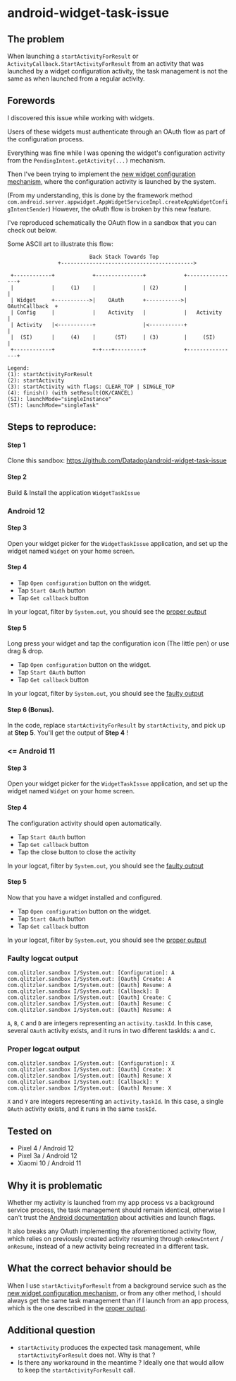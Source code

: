 # android-widget-task-issue

## The problem

When launching a `startActivityForResult` or `ActivityCallback.StartActivityForResult` from an activity that was launched by a widget configuration activity, the task management is not the same as when launched from a regular activity.

## Forewords

I discovered this issue while working with widgets.

Users of these widgets must authenticate through an OAuth flow as part of the configuration process.

Everything was fine while I was opening the widget's configuration activity from the `PendingIntent.getActivity(...)` mechanism.

Then I've been trying to implement the [new widget configuration mechanism](https://developer.android.com/guide/topics/appwidgets/configuration), where the configuration activity is launched by the system.

(From my understanding, this is done by the framework method `com.android.server.appwidget.AppWidgetServiceImpl.createAppWidgetConfigIntentSender`)
However, the oAuth flow is broken by this new feature.

I've reproduced schematically the OAuth flow in a sandbox that you can check out below.

Some ASCII art to illustrate this flow:

```
                          Back Stack Towards Top
                +------------------------------------------>

 +------------+            +---------------+            +----------------+     
 |            |     (1)    |               | (2)        |                | 
 | Widget     +----------->|    OAuth      +----------->| OAuthCallback  +
 | Config     |            |    Activity   |            |   Activity     |
 | Activity   |<-----------+               |<-----------+                |
 |  (SI)      |     (4)    |      (ST)     | (3)        |     (SI)       | 
 +------------+            +-+---+---------+            +----------------+

Legend:
(1): startActivityForResult
(2): startActivity
(3): startActivity with flags: CLEAR_TOP | SINGLE_TOP
(4): finish() (with setResult(OK/CANCEL)
(SI): launchMode="singleInstance"
(ST): launchMode="singleTask"
```

## Steps to reproduce:

#### Step 1
Clone this sandbox: https://github.com/Datadog/android-widget-task-issue

#### Step 2
Build & Install the application `WidgetTaskIssue`

### Android 12

#### Step 3
Open your widget picker for the `WidgetTaskIssue` application, and set up the widget named `Widget` on your home screen.

#### Step 4 
  - Tap `Open configuration` button on the widget.
  - Tap `Start OAuth` button
  - Tap `Get callback` button

In your logcat, filter by `System.out`, you should see the [proper output](#proper-logcat-output)

#### Step 5
Long press your widget and tap the configuration icon (The little pen) or use drag & drop.
  - Tap `Open configuration` button on the widget.
  - Tap `Start OAuth` button
  - Tap `Get callback` button
  
In your logcat, filter by `System.out`, you should see the [faulty output](#faulty-logcat-output)

#### Step 6 (Bonus).
In the code, replace `startActivityForResult` by `startActivity`, and pick up at **Step 5**. You'll get the output of **Step 4** !

### <= Android 11

#### Step 3
Open your widget picker for the `WidgetTaskIssue` application, and set up the widget named `Widget` on your home screen.

#### Step 4
The configuration activity should open automatically.
  - Tap `Start OAuth` button
  - Tap `Get callback` button
  - Tap the close button to close the activity

In your logcat, filter by `System.out`, you should see the [faulty output](#faulty-logcat-output)

#### Step 5
Now that you have a widget installed and configured.
  - Tap `Open configuration` button on the widget.
  - Tap `Start OAuth` button
  - Tap `Get callback` button

In your logcat, filter by `System.out`, you should see the [proper output](#proper-logcat-output)

### Faulty logcat output

```
com.qlitzler.sandbox I/System.out: [Configuration]: A
com.qlitzler.sandbox I/System.out: [Oauth] Create: A
com.qlitzler.sandbox I/System.out: [Oauth] Resume: A
com.qlitzler.sandbox I/System.out: [Callback]: B
com.qlitzler.sandbox I/System.out: [Oauth] Create: C
com.qlitzler.sandbox I/System.out: [Oauth] Resume: C
com.qlitzler.sandbox I/System.out: [Oauth] Resume: A
```

`A`, `B`, `C` and `D` are integers representing an `activity.taskId`. In this case, several `OAuth` activity exists, and it runs in two different taskIds: `A` and `C`.

### Proper logcat output

```
com.qlitzler.sandbox I/System.out: [Configuration]: X
com.qlitzler.sandbox I/System.out: [Oauth] Create: X
com.qlitzler.sandbox I/System.out: [Oauth] Resume: X
com.qlitzler.sandbox I/System.out: [Callback]: Y
com.qlitzler.sandbox I/System.out: [Oauth] Resume: X
```

`X` and `Y` are integers representing an `activity.taskId`. In this case, a single `OAuth` activity exists, and it runs in the same `taskId`.


## Tested on

- Pixel 4 / Android 12
- Pixel 3a / Android 12
- Xiaomi 10 / Android 11

## Why it is problematic

Whether my activity is launched from my app process vs a background service process, the task management should remain identical,
otherwise I can't trust the [Android documentation](https://developer.android.com/guide/components/activities/tasks-and-back-stack) about activities and launch flags.

It also breaks any OAuth implementing the aforementioned activity flow,
which relies on previously created activity resuming through `onNewIntent` / `onResume`, instead of a new activity being recreated in a different task.

## What the correct behavior should be

When I use `startActivityForResult` from a background service such as the [new widget configuration mechanism](https://developer.android.com/guide/topics/appwidgets/configuration),
or from any other method, I should always get the same task management than if I launch from an app process, which is the one described in the [proper output](#proper-logcat-output).

## Additional question

- `startActivity` produces the expected task management, while `startActivityForResult` does not. Why is that ?
- Is there any workaround in the meantime ? Ideally one that would allow to keep the `startActivityForResult` call.